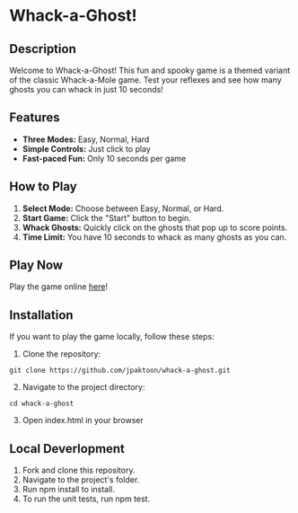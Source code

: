# Whack-a-Ghost!

## Description

Welcome to Whack-a-Ghost! This fun and spooky game is a themed variant of the classic Whack-a-Mole game. Test your reflexes and see how many ghosts you can whack in just 10 seconds!

## Features
- **Three Modes:** Easy, Normal, Hard
- **Simple Controls:** Just click to play
- **Fast-paced Fun:** Only 10 seconds per game

## How to Play

1. **Select Mode:** Choose between Easy, Normal, or Hard.
2. **Start Game:** Click the "Start" button to begin.
3. **Whack Ghosts:** Quickly click on the ghosts that pop up to score points.
4. **Time Limit:** You have 10 seconds to whack as many ghosts as you can.

## Play Now
Play the game online [here](https://jpaktoon.github.io/whack-a-ghost/)!

## Installation
If you want to play the game locally, follow these steps:
1. Clone the repository:
```
git clone https://github.com/jpaktoon/whack-a-ghost.git
```
2. Navigate to the project directory:
```
cd whack-a-ghost
```
3. Open index.html in your browser

## Local Deverlopment
1. Fork and clone this repository.
2. Navigate to the project's folder.
3. Run npm install to install.
4. To run the unit tests, run npm test.